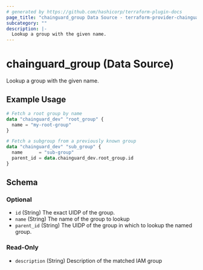 ```yaml
---
# generated by https://github.com/hashicorp/terraform-plugin-docs
page_title: "chainguard_group Data Source - terraform-provider-chainguard"
subcategory: ""
description: |-
  Lookup a group with the given name.
---
```


# chainguard_group (Data Source)

Lookup a group with the given name.

## Example Usage

```terraform
# Fetch a root group by name
data "chainguard_dev" "root_group" {
  name = "my-root-group"
}

# Fetch a subgroup from a previously known group
data "chainguard_dev" "sub_group" {
  name      = "sub-group"
  parent_id = data.chainguard_dev.root_group.id
}
```

<!-- schema generated by tfplugindocs -->
## Schema

### Optional

- `id` (String) The exact UIDP of the group.
- `name` (String) The name of the group to lookup
- `parent_id` (String) The UIDP of the group in which to lookup the named group.

### Read-Only

- `description` (String) Description of the matched IAM group
